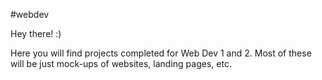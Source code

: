 #webdev

Hey there! :)

Here you will find projects completed for Web Dev 1 and 2. 
Most of these will be just mock-ups of websites, landing pages, etc. 
